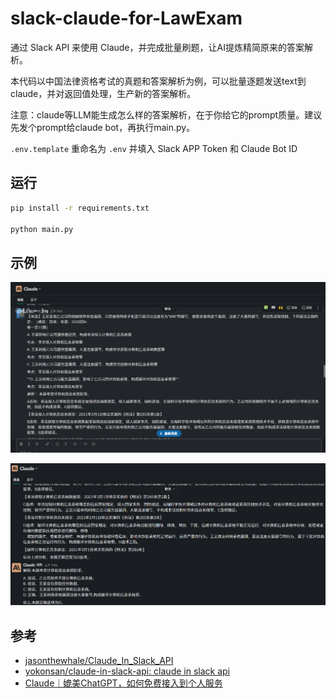 # slack-claude-for-LawExam

通过 Slack API 来使用 Claude，并完成批量刷题，让AI提炼精简原来的答案解析。

本代码以中国法律资格考试的真题和答案解析为例，可以批量逐题发送text到claude，并对返回值处理，生产新的答案解析。

注意：claude等LLM能生成怎么样的答案解析，在于你给它的prompt质量。建议先发个prompt给claude bot，再执行main.py。

`.env.template` 重命名为 `.env` 并填入 Slack APP Token 和 Claude Bot ID

## 运行

```bash
pip install -r requirements.txt

python main.py
```



## 示例

![question](img/question.png)

![claude-answer](img/claude-answer.png)

## 参考

* [jasonthewhale/Claude\_In\_Slack\_API](https://github.com/jasonthewhale/Claude_In_Slack_API)
* [yokonsan/claude-in-slack-api: claude in slack api](https://github.com/yokonsan/claude-in-slack-api)
* [Claude｜媲美ChatGPT，如何免费接入到个人服务](https://mp.weixin.qq.com/s?__biz=Mzg4MjkzMzc1Mg==&mid=2247483961&idx=1&sn=c009f4ea28287daeaa4de17278c8228e&chksm=cf4e68aef839e1b8fe49110341e2a557e0b118fee82d490143656a12c7f85bdd4ef6f65ffd16&token=1094126126&lang=zh_CN#rd)
